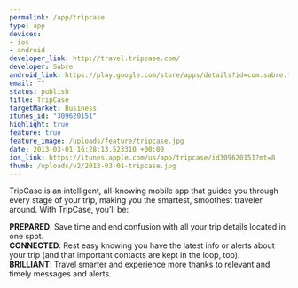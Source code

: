 ```yaml
---
permalink: /app/tripcase
type: app
devices:
- ios
- android
developer_link: http://travel.tripcase.com/
developer: Sabre
android_link: https://play.google.com/store/apps/details?id=com.sabre.tripcase.android
email: ""
status: publish
title: TripCase
targetMarket: Business
itunes_id: "309620151"
highlight: true
feature: true
feature_image: /uploads/feature/tripcase.jpg
date: 2013-03-01 16:28:13.523310 +00:00
ios_link: https://itunes.apple.com/us/app/tripcase/id309620151?mt=8
thumb: /uploads/v2/2013-03-01-tripcase.jpg
---
```


TripCase is an intelligent, all-knowing mobile app that guides you through every stage of your trip, making you the smartest, smoothest traveler around. With TripCase, you’ll be:

**PREPARED**: Save time and end confusion with all your trip details located in one spot.  
**CONNECTED**: Rest easy knowing you have the latest info or alerts about your trip (and that important contacts are kept in the loop, too).  
**BRILLIANT**: Travel smarter and experience more thanks to relevant and timely messages and alerts.
